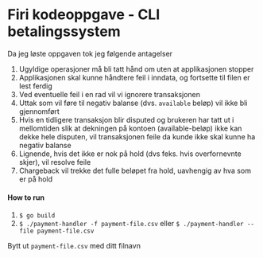 # Firi kodeoppgave - CLI betalingssystem

Da jeg løste oppgaven tok jeg følgende antagelser
1. Ugyldige operasjoner må bli tatt hånd om uten at applikasjonen stopper
2. Applikasjonen skal kunne håndtere feil i inndata, og fortsette til filen er lest ferdig 
3. Ved eventuelle feil i en rad vil vi ignorere transaksjonen
4. Uttak som vil føre til negativ balanse (dvs. `available` beløp) vil ikke bli gjennomført
5. Hvis en tidligere transaksjon blir disputed og brukeren har tatt ut i mellomtiden slik at dekningen på kontoen (available-beløp) ikke kan dekke hele disputen, vil transaksjonen feile da kunde ikke skal kunne ha negativ balanse
6. Lignende, hvis det ikke er nok på hold (dvs feks. hvis overfornevnte skjer), vil resolve feile
7. Chargeback vil trekke det fulle beløpet fra hold, uavhengig av hva som er på hold

#### How to run
1. `$ go build`
2. `$ ./payment-handler -f payment-file.csv` eller `$ ./payment-handler --file payment-file.csv`

Bytt ut `payment-file.csv` med ditt filnavn
